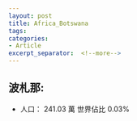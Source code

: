 ```yaml
---
layout: post
title: Africa_Botswana
tags: 
categories:
- Article
excerpt_separator:  <!--more-->
---
```

## 波札那:
- 人口： 241.03 萬 世界佔比 0.03%